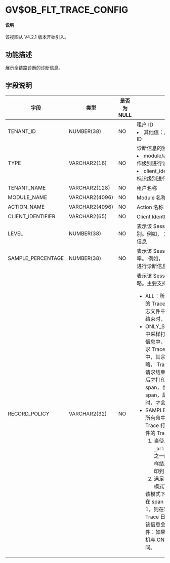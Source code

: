 # GV$OB_FLT_TRACE_CONFIG

<main id="notice" type='explain'>
  <h4>说明</h4>
  <p>该视图从 V4.2.1 版本开始引入。</p>
</main>

## 功能描述

展示全链路诊断的诊断信息。

## 字段说明

| **字段** | **类型** | **是否为 NULL** | **描述** |
| --- | --- | --- | --- |
| TENANT_ID | NUMBER(38) | NO | 租户 ID </li><li>其他值：用户租户或者 Meta 租户 ID </li></ul> |
| TYPE | VARCHAR2(16) | NO | 诊断信息的监控级别  </li><li>module/action 级别：在模块和操作级别进行诊断信息的监控 </li><li>client_identifier 级别：在客户端标识级别进行诊断信息的监控 </li></ul> |
| TENANT_NAME | VARCHAR2(128) | NO | 租户名称 |
| MODULE_NAME | VARCHAR2(4096) | NO | Module 名称 |
| ACTION_NAME | VARCHAR2(4096) | NO | Action 名称 |
| CLIENT_IDENTIFIER | VARCHAR2(65) | NO | Client Identfier 名称 |
| LEVEL | NUMBER(38) | NO | 表示该 Session 的全链路诊断监控级别。例如， 1 表示 level 为 1 的诊断信息 |
| SAMPLE_PERCENTAGE | NUMBER(38) | NO | 表示该 Session 的全链路诊断采样频率。 例如， 50 表示以 50% 的概率进行诊断信息的采样 |
| RECORD_POLICY | VARCHAR2(32) | NO | 表示该 Session 的全链路诊断记录策略。主要支持以下 3 种策略：<ul><li>ALL：所有命中采样打开 Trace 的 Trace 打点信息，均打印到日志文件中，并且是在每个 span 结束时，就打印到日志文件中。 </li><li>ONLY_SLOW_QUERY：所有命中采样打开 Trace 的 Trace 打点信息中，属于 Slow Query 的请求 Trace ，会打印到日志文件中，其余均丢弃，对于该打印策略， Trace 日志的打印时机是在请求结束被判定为 Slow Query 后才打印，在 Proxy 中，对于根 span，也就是事务级别的 span，是在发现有 Slow Query 时，才会打印根 span。 </li><li>SAMPLE_AND_SLOW_QUERY：所有命中采样打开 Trace 的 Trace 打点信息中，满足以下条件的 Trace 均打印到日志文件:<ol><li>当使用隐藏配置项 <code>_print_sample_ppm</code> 进行万分之一的概率采样，且只有当采样结果被选中时，才会将其打印到日志中</li><li>满足 ONLY_SLOW_QUERY 模式下打印条件</li></ol>该模式下，日志打印时机也不是在 span 结束时，如果满足条件1，则在客户端就被标记为该 Trace 日志会被强制打印，并且该信息会传递到后面的链路组件：如果满足条件 2，则打印时机与 ONLY_SLOW_QUERY 相同。</li></ul> |
